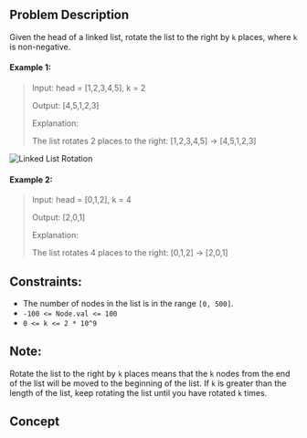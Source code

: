 ## Problem Description

Given the head of a linked list, rotate the list to the right by `k` places, where `k` is non-negative.

#### Example 1:

> Input: head = [1,2,3,4,5], k = 2
>
> Output: [4,5,1,2,3]
>
> Explanation:
>
> The list rotates 2 places to the right: [1,2,3,4,5] -> [4,5,1,2,3]

![Linked List Rotation](https://example.com/linked-list.png "Linked List Rotation Example")

#### Example 2:

> Input: head = [0,1,2], k = 4
>
> Output: [2,0,1]
>
> Explanation:
>
> The list rotates 4 places to the right: [0,1,2] -> [2,0,1]

## Constraints:

- The number of nodes in the list is in the range `[0, 500]`.
- `-100 <= Node.val <= 100`
- `0 <= k <= 2 * 10^9`

## Note:

Rotate the list to the right by `k` places means that the `k` nodes from the end of the list will be moved to the beginning of the list. If `k` is greater than the length of the list, keep rotating the list until you have rotated `k` times.

## Concept
